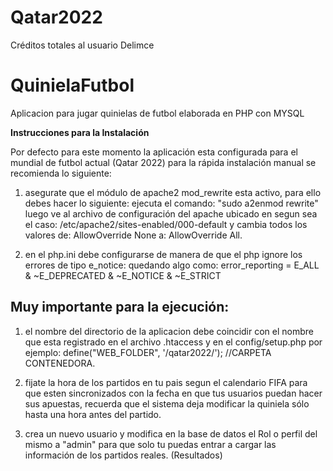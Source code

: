 # Qatar2022
Créditos totales al usuario Delimce

QuinielaFutbol
==============

Aplicacion para jugar quinielas de futbol elaborada en PHP con MYSQL

<b>Instrucciones para la Instalación</b>

Por defecto para este momento la aplicación esta configurada para el mundial
de futbol actual (Qatar 2022) para la rápida instalación manual se recomienda
lo siguiente:

1. asegurate que el módulo de apache2 mod_rewrite esta activo, para ello debes hacer lo siguiente:
ejecuta el comando: "sudo a2enmod rewrite" luego ve al archivo de configuración del apache ubicado en segun sea el caso: 
/etc/apache2/sites-enabled/000-default
y cambia todos los valores  de: AllowOverride None a: AllowOverride All.

2. en el php.ini debe configurarse de manera de que el php ignore los errores de tipo e_notice: quedando algo como:
error_reporting = E_ALL & ~E_DEPRECATED & ~E_NOTICE & ~E_STRICT

## Muy importante para la ejecución:

1. el nombre del directorio de la aplicacion debe coincidir con el nombre que esta registrado en el archivo .htaccess y en el config/setup.php por ejemplo:
 define("WEB_FOLDER", '/qatar2022/'); //CARPETA CONTENEDORA.

 2. fijate la hora de los partidos en tu pais segun el calendario FIFA para que esten sincronizados con la fecha en que tus usuarios puedan hacer sus apuestas, recuerda que el sistema deja modificar la quiniela sólo hasta una hora antes del partido.
 
 3. crea un nuevo usuario y modifica en la base de datos el Rol o perfil del mismo a "admin" para que solo tu puedas entrar a cargar las información de los partidos reales. (Resultados)
